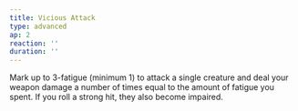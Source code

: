 ```yaml
---
title: Vicious Attack
type: advanced
ap: 2
reaction: ''
duration: ''
---
```

Mark up to 3-fatigue (minimum 1) to attack a single creature and deal your weapon damage a number of times equal to the amount of fatigue you spent. If you roll a strong hit, they also become impaired.
